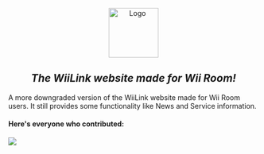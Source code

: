 <p align="center">
<a href="https://wiilink24.com"><img height="100px" src="https://www.wiilink24.com/img/Wii_Link_Logo.png" alt="Logo"/></a>
  <h2 align="center"><b><i>The WiiLink website made for Wii Room!</i></b></h2>
</p>


A more downgraded version of the WiiLink website made for Wii Room users. It still provides some functionality like News and Service information.
#### Here's everyone who contributed:
<a href = "https://github.com/WiiLink24/web/graphs/contributors">
  <img src = "https://contrib.rocks/image?repo=KingMayro/wiiroom.wiilink24"/>
</a>
